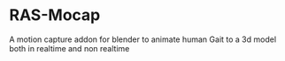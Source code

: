 # RAS-Mocap
A motion capture addon for blender to animate human Gait to a 3d model both in realtime and non realtime
